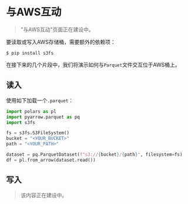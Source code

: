 # 与AWS互动

> "与AWS互动"页面正在建设中。

要读取或写入AWS存储桶，需要额外的依赖项：

```shell
$ pip install s3fs
```

在接下来的几个片段中，我们将演示如何与`Parquet`文件交互位于AWS桶上。

## 读入

使用如下加载一个`.parquet`：

```python
import polars as pl
import pyarrow.parquet as pq
import s3fs

fs = s3fs.S3FileSystem()
bucket = "<YOUR_BUCKET>"
path = "<YOUR_PATH>"

dataset = pq.ParquetDataset(f"s3://{bucket}/{path}", filesystem=fs)
df = pl.from_arrow(dataset.read())
```

## 写入

> 该内容正在建设中。

